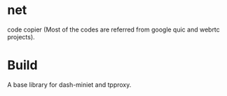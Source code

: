 # net
code copier (Most of the codes are referred from google quic and webrtc projects).   
# Build
A base library for dash-miniet and tpproxy.  

